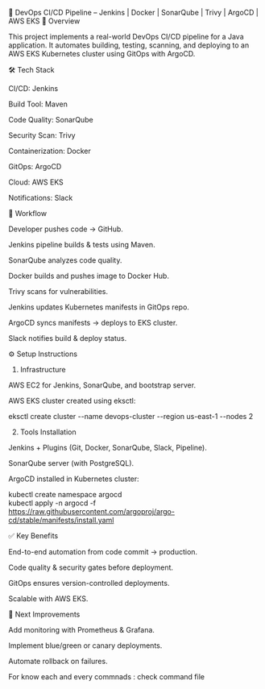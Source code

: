 
🚀 DevOps CI/CD Pipeline – Jenkins | Docker | SonarQube | Trivy | ArgoCD | AWS EKS
📖 Overview

This project implements a real-world DevOps CI/CD pipeline for a Java application. It automates building, testing, scanning, and deploying to an AWS EKS Kubernetes cluster using GitOps with ArgoCD.

🛠️ Tech Stack

CI/CD: Jenkins

Build Tool: Maven

Code Quality: SonarQube

Security Scan: Trivy

Containerization: Docker

GitOps: ArgoCD

Cloud: AWS EKS

Notifications: Slack

🔄 Workflow

Developer pushes code → GitHub.

Jenkins pipeline builds & tests using Maven.

SonarQube analyzes code quality.

Docker builds and pushes image to Docker Hub.

Trivy scans for vulnerabilities.

Jenkins updates Kubernetes manifests in GitOps repo.

ArgoCD syncs manifests → deploys to EKS cluster.

Slack notifies build & deploy status.

⚙️ Setup Instructions
1. Infrastructure

AWS EC2 for Jenkins, SonarQube, and bootstrap server.

AWS EKS cluster created using eksctl:

   eksctl create cluster --name devops-cluster --region us-east-1 --nodes 2


2. Tools Installation

Jenkins + Plugins (Git, Docker, SonarQube, Slack, Pipeline).

SonarQube server (with PostgreSQL).

ArgoCD installed in Kubernetes cluster:

 kubectl create namespace argocd  
 kubectl apply -n argocd -f https://raw.githubusercontent.com/argoproj/argo-cd/stable/manifests/install.yaml  


✅ Key Benefits

End-to-end automation from code commit → production.

Code quality & security gates before deployment.

GitOps ensures version-controlled deployments.

Scalable with AWS EKS.

📌 Next Improvements

Add monitoring with Prometheus & Grafana.

Implement blue/green or canary deployments.

Automate rollback on failures.


For know each and every commnads : check command file
